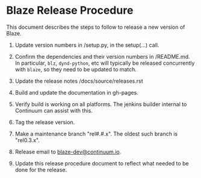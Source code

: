 ﻿Blaze Release Procedure
=======================

This document describes the steps to follow to release
a new version of Blaze.

1. Update version numbers in /setup.py, in the
   setup(...) call.

1. Confirm the dependencies and their version numbers in
   /README.md. In particular, `blz`, `dynd-python`, etc
   will typically be released concurrently with `blaze`,
   so they need to be updated to match.

1. Update the release notes /docs/source/releases.rst

1. Build and update the documentation in gh-pages.

1. Verify build is working on all platforms. The
   jenkins builder internal to Continuum can assist
   with this.

1. Tag the release version.

1. Make a maintenance branch "rel#.#.x".
   The oldest such branch is "rel0.3.x".

1. Release email to blaze-dev@continuum.io.

1. Update this release procedure document to reflect
   what needed to be done for the release.